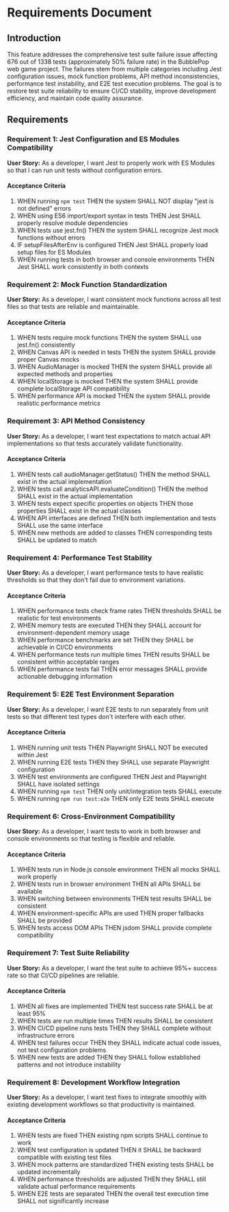 # Requirements Document

## Introduction

This feature addresses the comprehensive test suite failure issue affecting 676 out of 1338 tests (approximately 50% failure rate) in the BubblePop web game project. The failures stem from multiple categories including Jest configuration issues, mock function problems, API method inconsistencies, performance test instability, and E2E test execution problems. The goal is to restore test suite reliability to ensure CI/CD stability, improve development efficiency, and maintain code quality assurance.

## Requirements

### Requirement 1: Jest Configuration and ES Modules Compatibility

**User Story:** As a developer, I want Jest to properly work with ES Modules so that I can run unit tests without configuration errors.

#### Acceptance Criteria

1. WHEN running `npm test` THEN the system SHALL NOT display "jest is not defined" errors
2. WHEN using ES6 import/export syntax in tests THEN Jest SHALL properly resolve module dependencies
3. WHEN tests use jest.fn() THEN the system SHALL recognize Jest mock functions without errors
4. IF setupFilesAfterEnv is configured THEN Jest SHALL properly load setup files for ES Modules
5. WHEN running tests in both browser and console environments THEN Jest SHALL work consistently in both contexts

### Requirement 2: Mock Function Standardization

**User Story:** As a developer, I want consistent mock functions across all test files so that tests are reliable and maintainable.

#### Acceptance Criteria

1. WHEN tests require mock functions THEN the system SHALL use jest.fn() consistently
2. WHEN Canvas API is needed in tests THEN the system SHALL provide proper Canvas mocks
3. WHEN AudioManager is mocked THEN the system SHALL provide all expected methods and properties
4. WHEN localStorage is mocked THEN the system SHALL provide complete localStorage API compatibility
5. WHEN performance API is mocked THEN the system SHALL provide realistic performance metrics

### Requirement 3: API Method Consistency

**User Story:** As a developer, I want test expectations to match actual API implementations so that tests accurately validate functionality.

#### Acceptance Criteria

1. WHEN tests call audioManager.getStatus() THEN the method SHALL exist in the actual implementation
2. WHEN tests call analyticsAPI.evaluateCondition() THEN the method SHALL exist in the actual implementation
3. WHEN tests expect specific properties on objects THEN those properties SHALL exist in the actual classes
4. WHEN API interfaces are defined THEN both implementation and tests SHALL use the same interface
5. WHEN new methods are added to classes THEN corresponding tests SHALL be updated to match

### Requirement 4: Performance Test Stability

**User Story:** As a developer, I want performance tests to have realistic thresholds so that they don't fail due to environment variations.

#### Acceptance Criteria

1. WHEN performance tests check frame rates THEN thresholds SHALL be realistic for test environments
2. WHEN memory tests are executed THEN they SHALL account for environment-dependent memory usage
3. WHEN performance benchmarks are set THEN they SHALL be achievable in CI/CD environments
4. WHEN performance tests run multiple times THEN results SHALL be consistent within acceptable ranges
5. WHEN performance tests fail THEN error messages SHALL provide actionable debugging information

### Requirement 5: E2E Test Environment Separation

**User Story:** As a developer, I want E2E tests to run separately from unit tests so that different test types don't interfere with each other.

#### Acceptance Criteria

1. WHEN running unit tests THEN Playwright SHALL NOT be executed within Jest
2. WHEN running E2E tests THEN they SHALL use separate Playwright configuration
3. WHEN test environments are configured THEN Jest and Playwright SHALL have isolated settings
4. WHEN running `npm test` THEN only unit/integration tests SHALL execute
5. WHEN running `npm run test:e2e` THEN only E2E tests SHALL execute

### Requirement 6: Cross-Environment Compatibility

**User Story:** As a developer, I want tests to work in both browser and console environments so that testing is flexible and reliable.

#### Acceptance Criteria

1. WHEN tests run in Node.js console environment THEN all mocks SHALL work properly
2. WHEN tests run in browser environment THEN all APIs SHALL be available
3. WHEN switching between environments THEN test results SHALL be consistent
4. WHEN environment-specific APIs are used THEN proper fallbacks SHALL be provided
5. WHEN tests access DOM APIs THEN jsdom SHALL provide complete compatibility

### Requirement 7: Test Suite Reliability

**User Story:** As a developer, I want the test suite to achieve 95%+ success rate so that CI/CD pipelines are reliable.

#### Acceptance Criteria

1. WHEN all fixes are implemented THEN test success rate SHALL be at least 95%
2. WHEN tests are run multiple times THEN results SHALL be consistent
3. WHEN CI/CD pipeline runs tests THEN they SHALL complete without infrastructure errors
4. WHEN test failures occur THEN they SHALL indicate actual code issues, not test configuration problems
5. WHEN new tests are added THEN they SHALL follow established patterns and not introduce instability

### Requirement 8: Development Workflow Integration

**User Story:** As a developer, I want test fixes to integrate smoothly with existing development workflows so that productivity is maintained.

#### Acceptance Criteria

1. WHEN tests are fixed THEN existing npm scripts SHALL continue to work
2. WHEN test configuration is updated THEN it SHALL be backward compatible with existing test files
3. WHEN mock patterns are standardized THEN existing tests SHALL be updated incrementally
4. WHEN performance thresholds are adjusted THEN they SHALL still validate actual performance requirements
5. WHEN E2E tests are separated THEN the overall test execution time SHALL not significantly increase